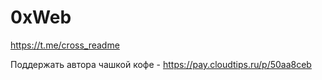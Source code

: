# 0xWeb

https://t.me/cross_readme

Поддержать автора чашкой кофе - https://pay.cloudtips.ru/p/50aa8ceb

